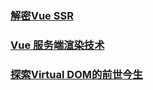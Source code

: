 ### [解密Vue SSR](https://zhuanlan.zhihu.com/p/35871344)
### [Vue 服务端渲染技术](https://juejin.im/post/5ade9343518825673f0b3f17)
### [探索Virtual DOM的前世今生](https://juejin.im/post/5b0638a9f265da0db53bbb6d)
